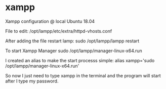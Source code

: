 # xampp
Xampp configuration @ local Ubuntu 18.04

File to edit:
/opt/lampp/etc/extra/httpd-vhosts.conf


After adding the file restart lamp:
sudo /opt/lampp/lampp restart


To start Xampp Manager
sudo /opt/lampp/manager-linux-x64.run

I created an alias to make the start processs simple:
alias xampp='sudo /opt/lampp/manager-linux-x64.run'

So now I just need to type xampp in the terminal and the program will start after I type my password.


